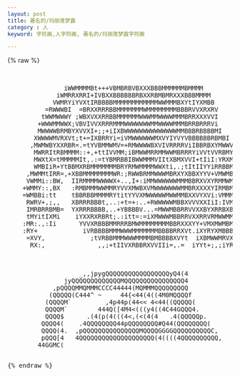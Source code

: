 ```yaml
---
layout: post
title: 著名的/玛丽莲梦露
category : 人
keyword: 字符画,人字符画, 著名的/玛丽莲梦露字符画

---
```

{% raw %}
<pre>


               iWWMMMMBt+++VBMBRBVBXXXBBBMMMMMMBMMMM 
             iWMRRXRRI+IVBXXBBBBBBRBXXRBMBMRXXXBBBMMMM 
            VWMRYiYVXtIRBBBBMMMMMMMMMMMMWWMMMBXYtIYXMBB 
          =RWWWBI  =BRXXRRRBBMMMMMMMWMMMMMMMMBBBRVVXRXRV 
         tWWMWWWY ;WBXVXXRRBBMMMMMMWWWMMWWWWMMMBRRXXXVVI
        +WWWMMWWX;VBVIVVXRRRMMMWWWWWWWMMWWWWMMMBRRBRRRVi
        MWWWWBRMBYXVVXI+;;+iIXBWWWWWWWWWWWWWWMMBBBRBBBBMI
       XWWWWMVRXVt;t+=IXBRRYi=iVMWWWWWWMXVYIYVYVBBBBBBRBMBI
      ,MWMWBYXXRBR=.=tYVBMMWMV=+RMWWWWBXVIVRRRRViIBBRBXYMWWV
       MWRRItRBMMMM::+,+ttIVVMM;iBMWWMRRMMWWMBRRRYiVVtVVRBMY
       MWXtX=tMMMMMIt,.:=tYBMRBBIBWWMMMVIItXBMXVVI+tIiI:YRXMB
       WMBIiR+YtBBMXRBMMMMMMMBRYRMWMMMMWWXti,.;tItIIYYiRRBBMMV
     ,MWMMtIRR=,+XBBMMMMMMMMWR:;RWWBRMMWWWMBRXYXBBXYYV+VMWMBMMM
     VWMMi::BW,  IIRMMMMWWWWX+..,I+:iMMWWWWWWMMMBBRXVXYRMMWMBMMX
    +WMMY::,BX   :RMBMMMWWMMRYVVXMWBXVMWWWWWWWMMBRXXXXYIRMBMMBBMR
    =WMBBi:tt    tBBRBBMMMMRYtitYYVXMWWWWWMWWMMBXXVYXVi:VMMMMMMWV
     RWRV+,;,,   XBRRRBBBt,..:+t=+:..+RWWWWWMBBXVVVXXIiI:IVMMBMMMW
     IMRBRRBMB=  YXRRRBBBB,..+YBBBBV...=MWWMBBRRVVXXBYXRRBXBMMBMMMB
     tMYitIXMi    iYXXRXRBRt;.:itt=:=iXMWWWMBBRRVXXRRVRMWWMMMMMMBBB
    :MR:.,:Ii      YVVXRBBBMMRRRBMWMMMMMMMMBBRXXXYY+VMXMWMBMMBBVVRI
    :RY+            iVRBBBBMMMWWWMMMMMMMBBBBRRXVt.iXYRYXMBBBYItVVt
     =XVY,            ;tVRBBMMMWWWMMMMBMBBBBXVYt  iXBMWWMRVXYXMMY
      RX:,              ,,;+tIIVXRBBRXVVIIi=,.=  iYYt+;,;iYRMMXt



                   _,,jpygQQQQQQQQQQQQQQQQQyQ4(4
               jyQQQQQQQQQQQQQMQQQQQQQQQQQQQQQQ4
            ,pQQQQMMQMMMCCCC44444(MQMMMQQQQQQQQQ
           (QQQQQ(C444^ ~     44{<44(4((4M0MQQQQf
          (QQQQM`         ,4p44p(44<< 4<44((QQQQQ(
          QQQQM`        444Q([4M4<(((y4((4C44GQQQ4.
          QQQQ$      .(4(p(4(((4<,(<(4(4   .4(QQQQQp.
         QQQQ4(    .4QQQQQQQQ44pQQQQQQQQ#Q44(QQQQQQQQ(
         QQQQ(4.  ,pQQQQQQQQQQQQQQQMQQQQGGGGQQQQQQQQQQC,
         pQQQ[4   4QQQQQQQQQQQQQQQQQQQQ(4((((4QQQQQQQQQQ,
        44GGMC(  <GQQQQQQQQQQQQQQQQQQ4(((((((4((t(($QQQQC.
        44(((((. .GQQQQQQQQQQQQQQQQ0(((((((444<((4C44(0QQC.
       <C4C4(444.<4(t4GMQQQQQQQQQ004((4(44(44C4(<<..444MQQ(.
       .4(Q(4444. (p<<<<4Q4QQQQ[((4`  ..., ~4~ <4..`444GQQQ,
    ~_,4QQQG444<4 (((44444(QG4(4.   .44((44..   .. 4444GQQQQ4
     `4QQQQM444.444(44M((C(QQG4.  ,pp(((.<~~   ..  44444QQQQQ4
    .pQQQQ0[4444  ` .   _jWpQ[4 ,(",,        ....    (4QQQQQQQQQ[
    jQtMM$$Q((4(j4pp(((4QQQQQ((44([t(4. . 444.... .   4MQQQQQQQQQ,
   jQGQQg44(((4 pQQQQQQQQQQQQ4444(tQGpGpQ4444.~.<.    4QQQQQQQQQQ4.
   40pQQQQ(4<   OQQQQQQQQ0Q0$(4.4(4QQQQM((444  <..    4QQQQQQQQQQQy,
   44(QQQ$4(,.  ((QQQQQMQ(44`   44pQQQ44444  ...      jQQQQQQQQQQQQQ4
    4Qt4((444.  ((4QQQQQQpp(,     GQQ$(44C  ...      .<QQQQQQQQQQQQQC
     ((44444.   4(4QQQQQQMMQQ$(44((4((4C.   ..     ..(4QQQQ0QQQQQQQQ(
      4[(<,,,.   (((044C`````````<<((444....       4jQQQQM0QM[(44QQQ4
       4(4.`     ((G[(p.<44<<,. . ,4(((4.   ..    44QQMM44((((4((pQQ(
       <((       `[4$44((,``....,((((4444..       ((((C444444C44(Q$4
        4444,     4(t4QQQ44((<(4444((4<<  ..      .~~  ..C44<44(4(4
        44<4<4<j#4CC(44QQQQQQpt(((44.C  .       .          .44(tC,
        44444 ~<Q4&( `((4((((((44<~             |.(       .44(4QB.
        4C44C444Q444  4(.~`~<                   (.,      <444(QQQ. </pre>
{% endraw %}
